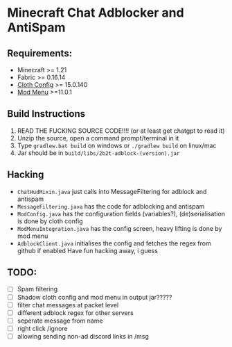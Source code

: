 # Minecraft Chat Adblocker and AntiSpam

## Requirements:
- Minecraft >= 1.21
- Fabric >= 0.16.14
- [Cloth Config](https://modrinth.com/mod/cloth-config/versions?l=fabric) >= 15.0.140
- [Mod Menu](https://modrinth.com/mod/modmenu/versions?c=release&l=fabric) >=11.0.1

## Build Instructions
1. READ THE FUCKING SOURCE CODE!!!! (or at least get chatgpt to read it)
2. Unzip the source, open a command prompt/terminal in it
3. Type `gradlew.bat build` on windows or `./gradlew build` on linux/mac
4. Jar should be in `build/libs/2b2t-adblock-(version).jar`



## Hacking
- `ChatHudMixin.java` just calls into MessageFiltering for adblock and antispam
- `MessageFiltering.java` has the code for adblocking and antispam
- `ModConfig.java` has the configuration fields (variables?), (de)serialisation is done by cloth config
- `ModMenuIntegration.java` has the config screen, heavy lifting is done by mod menu
- `AdblockClient.java` initialises the config and fetches the regex from github if enabled
Have fun hacking away, i guess

## TODO:
- [ ] Spam filtering
- [ ] Shadow cloth config and mod menu in output jar?????
- [ ] filter chat messages at packet level
- [ ] different adblock regex for other servers
- [ ] seperate message from name
- [ ] right click /ignore
- [ ] allowing sending non-ad discord links in /msg